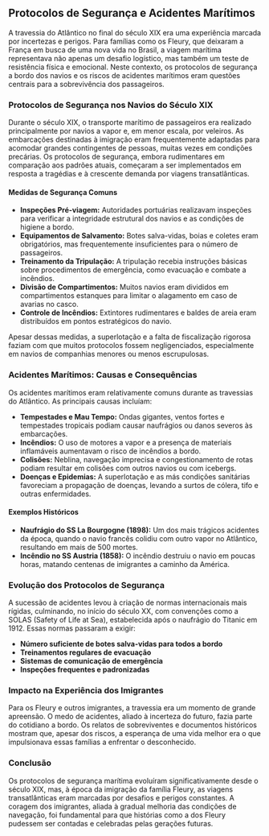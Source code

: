 ## Protocolos de Segurança e Acidentes Marítimos

A travessia do Atlântico no final do século XIX era uma experiência marcada por incertezas e perigos. Para famílias como os Fleury, que deixaram a França em busca de uma nova vida no Brasil, a viagem marítima representava não apenas um desafio logístico, mas também um teste de resistência física e emocional. Neste contexto, os protocolos de segurança a bordo dos navios e os riscos de acidentes marítimos eram questões centrais para a sobrevivência dos passageiros.

### Protocolos de Segurança nos Navios do Século XIX

Durante o século XIX, o transporte marítimo de passageiros era realizado principalmente por navios a vapor e, em menor escala, por veleiros. As embarcações destinadas à imigração eram frequentemente adaptadas para acomodar grandes contingentes de pessoas, muitas vezes em condições precárias. Os protocolos de segurança, embora rudimentares em comparação aos padrões atuais, começaram a ser implementados em resposta a tragédias e à crescente demanda por viagens transatlânticas.

#### Medidas de Segurança Comuns

- **Inspeções Pré-viagem:** Autoridades portuárias realizavam inspeções para verificar a integridade estrutural dos navios e as condições de higiene a bordo.
- **Equipamentos de Salvamento:** Botes salva-vidas, boias e coletes eram obrigatórios, mas frequentemente insuficientes para o número de passageiros.
- **Treinamento da Tripulação:** A tripulação recebia instruções básicas sobre procedimentos de emergência, como evacuação e combate a incêndios.
- **Divisão de Compartimentos:** Muitos navios eram divididos em compartimentos estanques para limitar o alagamento em caso de avarias no casco.
- **Controle de Incêndios:** Extintores rudimentares e baldes de areia eram distribuídos em pontos estratégicos do navio.

Apesar dessas medidas, a superlotação e a falta de fiscalização rigorosa faziam com que muitos protocolos fossem negligenciados, especialmente em navios de companhias menores ou menos escrupulosas.

### Acidentes Marítimos: Causas e Consequências

Os acidentes marítimos eram relativamente comuns durante as travessias do Atlântico. As principais causas incluíam:

- **Tempestades e Mau Tempo:** Ondas gigantes, ventos fortes e tempestades tropicais podiam causar naufrágios ou danos severos às embarcações.
- **Incêndios:** O uso de motores a vapor e a presença de materiais inflamáveis aumentavam o risco de incêndios a bordo.
- **Colisões:** Neblina, navegação imprecisa e congestionamento de rotas podiam resultar em colisões com outros navios ou com icebergs.
- **Doenças e Epidemias:** A superlotação e as más condições sanitárias favoreciam a propagação de doenças, levando a surtos de cólera, tifo e outras enfermidades.

#### Exemplos Históricos

- **Naufrágio do SS La Bourgogne (1898):** Um dos mais trágicos acidentes da época, quando o navio francês colidiu com outro vapor no Atlântico, resultando em mais de 500 mortes.
- **Incêndio no SS Austria (1858):** O incêndio destruiu o navio em poucas horas, matando centenas de imigrantes a caminho da América.

### Evolução dos Protocolos de Segurança

A sucessão de acidentes levou à criação de normas internacionais mais rígidas, culminando, no início do século XX, com convenções como a SOLAS (Safety of Life at Sea), estabelecida após o naufrágio do Titanic em 1912. Essas normas passaram a exigir:

- **Número suficiente de botes salva-vidas para todos a bordo**
- **Treinamentos regulares de evacuação**
- **Sistemas de comunicação de emergência**
- **Inspeções frequentes e padronizadas**

### Impacto na Experiência dos Imigrantes

Para os Fleury e outros imigrantes, a travessia era um momento de grande apreensão. O medo de acidentes, aliado à incerteza do futuro, fazia parte do cotidiano a bordo. Os relatos de sobreviventes e documentos históricos mostram que, apesar dos riscos, a esperança de uma vida melhor era o que impulsionava essas famílias a enfrentar o desconhecido.

### Conclusão

Os protocolos de segurança marítima evoluíram significativamente desde o século XIX, mas, à época da imigração da família Fleury, as viagens transatlânticas eram marcadas por desafios e perigos constantes. A coragem dos imigrantes, aliada à gradual melhoria das condições de navegação, foi fundamental para que histórias como a dos Fleury pudessem ser contadas e celebradas pelas gerações futuras.